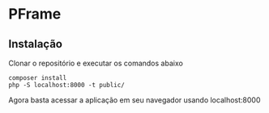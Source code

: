 # PFrame

## Instalação

Clonar o repositório e executar os comandos abaixo

    composer install
    php -S localhost:8000 -t public/

Agora basta acessar a aplicação em seu navegador usando localhost:8000
